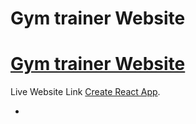 # Gym trainer Website

# [Gym trainer Website](https://github.com/facebook/create-react-app)

Live Website Link [Create React App](https://github.com/facebook/create-react-app).


* 



